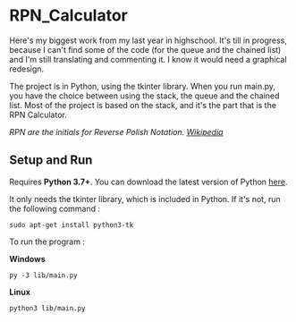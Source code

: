 # RPN_Calculator
Here's my biggest work from my last year in highschool. It's till in progress, because I can't find some of the code (for the queue and the chained list) and I'm still translating and commenting it.
I know it would need a graphical redesign.


The project is in Python, using the tkinter library.
When you run main.py, you have the choice between using the stack, the queue and the chained list. Most of the project is based on the stack, and it's the part that is the RPN Calculator. 

*RPN are the initials for Reverse Polish Notation. [Wikipedia](https://en.wikipedia.org/wiki/Reverse_Polish_notation)*


## Setup and Run

Requires **Python 3.7+**. You can download the latest version of Python [here](https://www.python.org/downloads/).


It only needs the tkinter library, which is included in Python. If it's not, run the following command :

    sudo apt-get install python3-tk

To run the program :
    
**Windows**

    py -3 lib/main.py
    
**Linux**

    python3 lib/main.py
